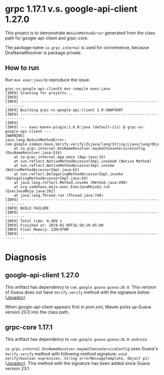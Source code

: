 # grpc 1.17.1 v.s. google-api-client 1.27.0

This project is to demonstrate `NoSuchMethodError` generated from the class path
for google-api-client and grpc-core.

The package name `io.grpc.internal` is used for convenience, because DnsNameResolver
is package private.

## How to run

Run `mvn exec:java` to reproduce the issue.

```
grpc-vs-google-api-client$ mvn compile exec:java
[INFO] Scanning for projects...
[INFO] 
[INFO] ------------------------------------------------------------------------
[INFO] Building grpc-vs-google-api-client 1.0-SNAPSHOT
[INFO] ------------------------------------------------------------------------
[INFO] 
[INFO] --- exec-maven-plugin:1.6.0:java (default-cli) @ grpc-vs-google-api-client ---
[WARNING] 
java.lang.NoSuchMethodError: com.google.common.base.Verify.verify(ZLjava/lang/String;Ljava/lang/Object;)V
    at io.grpc.internal.DnsNameResolver.maybeChooseServiceConfig (DnsNameResolver.java:514)
    at io.grpc.internal.App.main (App.java:15)
    at sun.reflect.NativeMethodAccessorImpl.invoke0 (Native Method)
    at sun.reflect.NativeMethodAccessorImpl.invoke (NativeMethodAccessorImpl.java:62)
    at sun.reflect.DelegatingMethodAccessorImpl.invoke (DelegatingMethodAccessorImpl.java:43)
    at java.lang.reflect.Method.invoke (Method.java:498)
    at org.codehaus.mojo.exec.ExecJavaMojo$1.run (ExecJavaMojo.java:282)
    at java.lang.Thread.run (Thread.java:748)
[INFO] ------------------------------------------------------------------------
[INFO] BUILD FAILURE
[INFO] ------------------------------------------------------------------------
[INFO] Total time: 0.489 s
[INFO] Finished at: 2019-01-09T16:58:10-05:00
[INFO] Final Memory: 22M/970M
[INFO] ------------------------------------------------------------------------
```


# Diagnosis

## google-api-client 1.27.0

This artifact has dependency to `com.google.guava:guava:20.0`.
This version of Guava does not have `Verify.verify` method with the signature below
([Javadoc](https://google.github.io/guava/releases/20.0/api/docs/com/google/common/base/Verify.html)).

When google-api-client appears first in pom.xml, Maven picks up Guava version 20.0
into the class path.

## grpc-core 1.17.1 

This artifact has dependency to `com.google.guava:guava:26.0-android`.

`io.grpc.internal.DnsNameResolver.maybeChooseServiceConfig` uses Guava's
`Verify.verify` method with following method signature:
`void verify(boolean expression, String errorMessageTemplate, Object p1)`
([Javadoc](https://google.github.io/guava/releases/26.0-android/api/docs/com/google/common/base/Verify.html#verify-boolean-java.lang.String-java.lang.Object-)).
This method with the signature has been added since Guava version 23.1.

